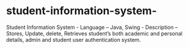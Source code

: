# student-information-system-
 Student Information System -  Language – Java, Swing  -  Description – Stores, Update, delete,            Retrieves student’s both academic and personal details, admin and student user authentication system.
